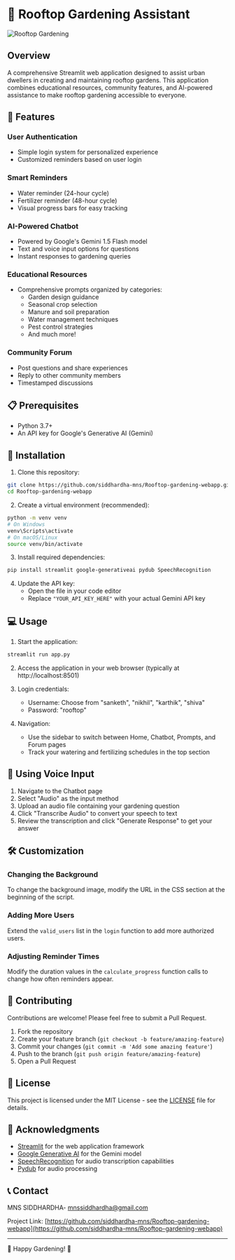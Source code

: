 # 🌿 Rooftop Gardening Assistant

![Rooftop Gardening](https://sl.bing.net/df80MIH7xYq)

## Overview

A comprehensive Streamlit web application designed to assist urban dwellers in creating and maintaining rooftop gardens. This application combines educational resources, community features, and AI-powered assistance to make rooftop gardening accessible to everyone.

## 🌱 Features

### User Authentication
- Simple login system for personalized experience
- Customized reminders based on user login

### Smart Reminders
- Water reminder (24-hour cycle)
- Fertilizer reminder (48-hour cycle)
- Visual progress bars for easy tracking

### AI-Powered Chatbot
- Powered by Google's Gemini 1.5 Flash model
- Text and voice input options for questions
- Instant responses to gardening queries

### Educational Resources
- Comprehensive prompts organized by categories:
  - Garden design guidance
  - Seasonal crop selection
  - Manure and soil preparation
  - Water management techniques
  - Pest control strategies
  - And much more!

### Community Forum
- Post questions and share experiences
- Reply to other community members
- Timestamped discussions

## 📋 Prerequisites

- Python 3.7+
- An API key for Google's Generative AI (Gemini)

## 🚀 Installation

1. Clone this repository:
```bash
git clone https://github.com/siddhardha-mns/Rooftop-gardening-webapp.git
cd Rooftop-gardening-webapp
```

2. Create a virtual environment (recommended):
```bash
python -m venv venv
# On Windows
venv\Scripts\activate
# On macOS/Linux
source venv/bin/activate
```

3. Install required dependencies:
```bash
pip install streamlit google-generativeai pydub SpeechRecognition
```

4. Update the API key:
   - Open the file in your code editor
   - Replace `"YOUR_API_KEY_HERE"` with your actual Gemini API key

## 💻 Usage

1. Start the application:
```bash
streamlit run app.py
```

2. Access the application in your web browser (typically at http://localhost:8501)

3. Login credentials:
   - Username: Choose from "sanketh", "nikhil", "karthik", "shiva"
   - Password: "rooftop"

4. Navigation:
   - Use the sidebar to switch between Home, Chatbot, Prompts, and Forum pages
   - Track your watering and fertilizing schedules in the top section

## 🎤 Using Voice Input

1. Navigate to the Chatbot page
2. Select "Audio" as the input method
3. Upload an audio file containing your gardening question
4. Click "Transcribe Audio" to convert your speech to text
5. Review the transcription and click "Generate Response" to get your answer

## 🛠️ Customization

### Changing the Background
To change the background image, modify the URL in the CSS section at the beginning of the script.

### Adding More Users
Extend the `valid_users` list in the `login` function to add more authorized users.

### Adjusting Reminder Times
Modify the duration values in the `calculate_progress` function calls to change how often reminders appear.

## 🤝 Contributing

Contributions are welcome! Please feel free to submit a Pull Request.

1. Fork the repository
2. Create your feature branch (`git checkout -b feature/amazing-feature`)
3. Commit your changes (`git commit -m 'Add some amazing feature'`)
4. Push to the branch (`git push origin feature/amazing-feature`)
5. Open a Pull Request

## 📄 License

This project is licensed under the MIT License - see the [LICENSE](LICENSE) file for details.

## 🙏 Acknowledgments

- [Streamlit](https://streamlit.io/) for the web application framework
- [Google Generative AI](https://ai.google.dev/) for the Gemini model
- [SpeechRecognition](https://pypi.org/project/SpeechRecognition/) for audio transcription capabilities
- [Pydub](https://github.com/jiaaro/pydub) for audio processing

## 📞 Contact

MNS SIDDHARDHA- mnssiddhardha@gmail.com

Project Link: [https://github.com/siddhardha-mns/Rooftop-gardening-webapp](https://github.com/siddhardha-mns/Rooftop-gardening-webapp)

---

🌱 Happy Gardening! 🌱
